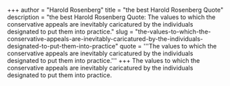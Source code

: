 +++
author = "Harold Rosenberg"
title = "the best Harold Rosenberg Quote"
description = "the best Harold Rosenberg Quote: The values to which the conservative appeals are inevitably caricatured by the individuals designated to put them into practice."
slug = "the-values-to-which-the-conservative-appeals-are-inevitably-caricatured-by-the-individuals-designated-to-put-them-into-practice"
quote = '''The values to which the conservative appeals are inevitably caricatured by the individuals designated to put them into practice.'''
+++
The values to which the conservative appeals are inevitably caricatured by the individuals designated to put them into practice.
